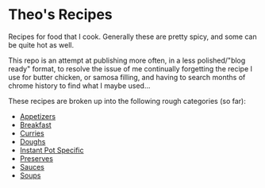 # Theo's Recipes

Recipes for food that I cook. Generally these are pretty spicy, and some can be quite hot as well.

This repo is an attempt at publishing more often, in a less polished/"blog ready" format, to resolve the issue of me continually forgetting the recipe I use for butter chicken, or samosa filling, and having to search months of chrome history to find what I maybe used...

These recipes are broken up into the following rough categories (so far):

* [Appetizers](appetizers/)
* [Breakfast](breakfast/)
* [Curries](curries/)
* [Doughs](doughs/)
* [Instant Pot Specific](instant_pot/)
* [Preserves](preserves/)
* [Sauces](sauces/)
* [Soups](soups/)
